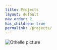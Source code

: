 ```yaml
---
title: Projects
layout: default
nav_order: 2
has_children: true
permalink: /projects/
---
```


<img src="/serenaintech/assets/images/othelle.png" alt="Othelle picture" style="width: auto; max-height: 150px; float: left; margin: 0 1.5rem 1rem 0;" />


